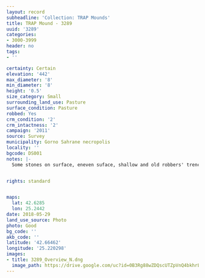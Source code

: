 ```yaml
---
layout: record
subheadline: 'Collection: TRAP Mounds'
title: TRAP Mound - 3289
uuid: '3289'
categories:
- 3000-3999
header: no
tags:
- ''

certainty: Certain
elevation: '442'
max_diameter: '8'
min_diameter: '8'
height: '0.5'
size_category: Small
surrounding_land_use: Pasture
surface_condition: Pasture
robbed: Yes
crm_condition: '2'
crm_intactness: '2'
campaign: '2011'
source: Survey
municipality: Gorno Sahrane necropolis
locality: ''
bgcode: DS001
notes: |-
  Some stones on surface, eneven suface, shallow and old robbers' trench on side.


rights: standard


maps:
  lat: 42.6285
  lon: 25.2442
date: 2018-05-29
land_use_source: Photo
photo: Good
bg_code: ''
akb_code: ''
latitude: '42.66462'
longitude: '25.220298'
images:
- title: 3289_Overview_N.dng
  image_path: https://drive.google.com/uc?id=0B3Rg88wZDQscUTZpVnQ4bkhrLVU
---
```

